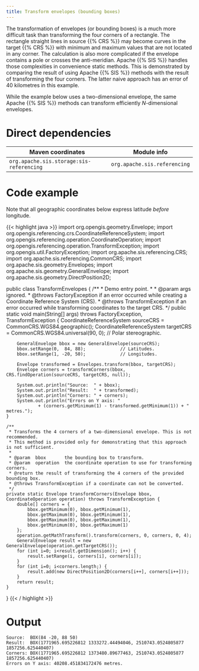 ```yaml
---
title: Transform envelopes (bounding boxes)
---
```


The transformation of envelopes (or bounding boxes) is a much more difficult task
than transforming the four corners of a rectangle.
The rectangle straight lines in source {{% CRS %}} may become curves in the target {{% CRS %}}
with minimum and maximum values that are not located in any corner.
The calculation is also more complicated if the envelope contains a pole or crosses the anti-meridian.
Apache {{% SIS %}} handles those complexities in convenience static methods.
This is demonstrated by comparing the result of using Apache {{% SIS %}} methods
with the result of transforming the four corners.
The latter naive approach has an error of 40 kilometres in this example.

While the example below uses a two-dimensional envelope,
the same Apache {{% SIS %}} methods can transform efficiently _N_-dimensional envelopes.


# Direct dependencies

Maven coordinates                           | Module info
------------------------------------------- | ----------------------------
`org.apache.sis.storage:sis-referencing`    | `org.apache.sis.referencing`


# Code example

Note that all geographic coordinates below express latitude *before* longitude.

{{< highlight java >}}
import org.opengis.geometry.Envelope;
import org.opengis.referencing.crs.CoordinateReferenceSystem;
import org.opengis.referencing.operation.CoordinateOperation;
import org.opengis.referencing.operation.TransformException;
import org.opengis.util.FactoryException;
import org.apache.sis.referencing.CRS;
import org.apache.sis.referencing.CommonCRS;
import org.apache.sis.geometry.Envelopes;
import org.apache.sis.geometry.GeneralEnvelope;
import org.apache.sis.geometry.DirectPosition2D;

public class TransformEnvelopes {
    /**
     * Demo entry point.
     *
     * @param  args  ignored.
     * @throws FactoryException   if an error occurred while creating a Coordinate Reference System (CRS).
     * @throws TransformException if an error occurred while transforming coordinates to the target CRS.
     */
    public static void main(String[] args) throws FactoryException, TransformException {
        CoordinateReferenceSystem sourceCRS = CommonCRS.WGS84.geographic();
        CoordinateReferenceSystem targetCRS = CommonCRS.WGS84.universal(90, 0);  // Polar stereographic.

        GeneralEnvelope bbox = new GeneralEnvelope(sourceCRS);
        bbox.setRange(0,  84, 88);             // Latitudes.
        bbox.setRange(1, -20, 50);             // Longitudes.

        Envelope transformed = Envelopes.transform(bbox, targetCRS);
        Envelope corners = transformCorners(bbox, CRS.findOperation(sourceCRS, targetCRS, null));

        System.out.println("Source:  " + bbox);
        System.out.println("Result:  " + transformed);
        System.out.println("Corners: " + corners);
        System.out.println("Errors on Y axis: "
                + (corners.getMinimum(1) - transformed.getMinimum(1)) + " metres.");
    }

    /**
     * Transforms the 4 corners of a two-dimensional envelope. This is not recommended.
     * This method is provided only for demonstrating that this approach is not sufficient.
     *
     * @param  bbox       the bounding box to transform.
     * @param  operation  the coordinate operation to use for transforming corners.
     * @return the result of transforming the 4 corners of the provided bounding box.
     * @throws TransformException if a coordinate can not be converted.
     */
    private static Envelope transformCorners(Envelope bbox, CoordinateOperation operation) throws TransformException {
        double[] corners = {
            bbox.getMinimum(0), bbox.getMinimum(1),
            bbox.getMaximum(0), bbox.getMinimum(1),
            bbox.getMaximum(0), bbox.getMaximum(1),
            bbox.getMinimum(0), bbox.getMaximum(1)
        };
        operation.getMathTransform().transform(corners, 0, corners, 0, 4);
        GeneralEnvelope result = new GeneralEnvelope(operation.getTargetCRS());
        for (int i=0; i<result.getDimension(); i++) {
            result.setRange(i, corners[i], corners[i]);
        }
        for (int i=0; i<corners.length;) {
            result.add(new DirectPosition2D(corners[i++], corners[i++]));
        }
        return result;
    }
}
{{< / highlight >}}


# Output

```
Source:  BOX(84 -20, 88 50)
Result:  BOX(1771965.695226812 1333272.44494046, 2510743.0524805877 1857256.625440407)
Corners: BOX(1771965.695226812 1373480.89677463, 2510743.0524805877 1857256.625440407)
Errors on Y axis: 40208.451834172476 metres.
```
